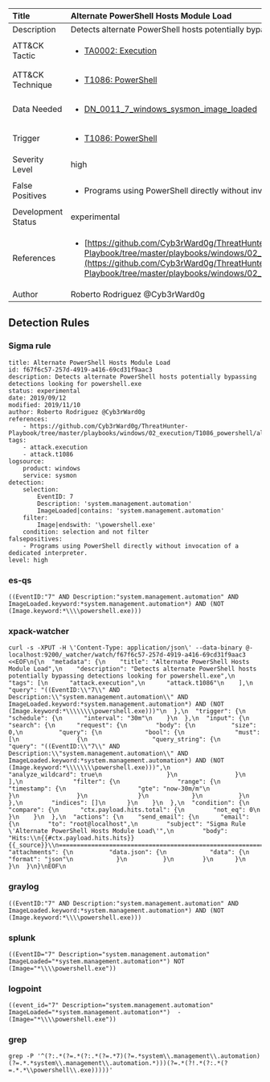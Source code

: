 | Title                | Alternate PowerShell Hosts Module Load                                                                                                                                                 |
|:---------------------|:------------------------------------------------------------------------------------------------------------------------------------------------------------|
| Description          | Detects alternate PowerShell hosts potentially bypassing detections looking for powershell.exe                                                                                                                                           |
| ATT&amp;CK Tactic    |  <ul><li>[TA0002: Execution](https://attack.mitre.org/tactics/TA0002)</li></ul>  |
| ATT&amp;CK Technique | <ul><li>[T1086: PowerShell](https://attack.mitre.org/techniques/T1086)</li></ul>  |
| Data Needed          | <ul><li>[DN_0011_7_windows_sysmon_image_loaded](../Data_Needed/DN_0011_7_windows_sysmon_image_loaded.md)</li></ul>  |
| Trigger              | <ul><li>[T1086: PowerShell](../Triggers/T1086.md)</li></ul>  |
| Severity Level       | high |
| False Positives      | <ul><li>Programs using PowerShell directly without invocation of a dedicated interpreter.</li></ul>  |
| Development Status   | experimental |
| References           | <ul><li>[https://github.com/Cyb3rWard0g/ThreatHunter-Playbook/tree/master/playbooks/windows/02_execution/T1086_powershell/alternate_signed_powershell_hosts.md](https://github.com/Cyb3rWard0g/ThreatHunter-Playbook/tree/master/playbooks/windows/02_execution/T1086_powershell/alternate_signed_powershell_hosts.md)</li></ul>  |
| Author               | Roberto Rodriguez @Cyb3rWard0g |


## Detection Rules

### Sigma rule

```
title: Alternate PowerShell Hosts Module Load
id: f67f6c57-257d-4919-a416-69cd31f9aac3
description: Detects alternate PowerShell hosts potentially bypassing detections looking for powershell.exe
status: experimental
date: 2019/09/12
modified: 2019/11/10
author: Roberto Rodriguez @Cyb3rWard0g
references:
    - https://github.com/Cyb3rWard0g/ThreatHunter-Playbook/tree/master/playbooks/windows/02_execution/T1086_powershell/alternate_signed_powershell_hosts.md
tags:
    - attack.execution
    - attack.t1086
logsource:
    product: windows
    service: sysmon
detection:
    selection: 
        EventID: 7
        Description: 'system.management.automation'
        ImageLoaded|contains: 'system.management.automation'
    filter:
        Image|endswith: '\powershell.exe'
    condition: selection and not filter
falsepositives:
    - Programs using PowerShell directly without invocation of a dedicated interpreter.
level: high

```





### es-qs
    
```
((EventID:"7" AND Description:"system.management.automation" AND ImageLoaded.keyword:*system.management.automation*) AND (NOT (Image.keyword:*\\\\powershell.exe)))
```


### xpack-watcher
    
```
curl -s -XPUT -H \'Content-Type: application/json\' --data-binary @- localhost:9200/_watcher/watch/f67f6c57-257d-4919-a416-69cd31f9aac3 <<EOF\n{\n  "metadata": {\n    "title": "Alternate PowerShell Hosts Module Load",\n    "description": "Detects alternate PowerShell hosts potentially bypassing detections looking for powershell.exe",\n    "tags": [\n      "attack.execution",\n      "attack.t1086"\n    ],\n    "query": "((EventID:\\"7\\" AND Description:\\"system.management.automation\\" AND ImageLoaded.keyword:*system.management.automation*) AND (NOT (Image.keyword:*\\\\\\\\powershell.exe)))"\n  },\n  "trigger": {\n    "schedule": {\n      "interval": "30m"\n    }\n  },\n  "input": {\n    "search": {\n      "request": {\n        "body": {\n          "size": 0,\n          "query": {\n            "bool": {\n              "must": [\n                {\n                  "query_string": {\n                    "query": "((EventID:\\"7\\" AND Description:\\"system.management.automation\\" AND ImageLoaded.keyword:*system.management.automation*) AND (NOT (Image.keyword:*\\\\\\\\powershell.exe)))",\n                    "analyze_wildcard": true\n                  }\n                }\n              ],\n              "filter": {\n                "range": {\n                  "timestamp": {\n                    "gte": "now-30m/m"\n                  }\n                }\n              }\n            }\n          }\n        },\n        "indices": []\n      }\n    }\n  },\n  "condition": {\n    "compare": {\n      "ctx.payload.hits.total": {\n        "not_eq": 0\n      }\n    }\n  },\n  "actions": {\n    "send_email": {\n      "email": {\n        "to": "root@localhost",\n        "subject": "Sigma Rule \'Alternate PowerShell Hosts Module Load\'",\n        "body": "Hits:\\n{{#ctx.payload.hits.hits}}{{_source}}\\n================================================================================\\n{{/ctx.payload.hits.hits}}",\n        "attachments": {\n          "data.json": {\n            "data": {\n              "format": "json"\n            }\n          }\n        }\n      }\n    }\n  }\n}\nEOF\n
```


### graylog
    
```
((EventID:"7" AND Description:"system.management.automation" AND ImageLoaded.keyword:*system.management.automation*) AND (NOT (Image.keyword:*\\\\powershell.exe)))
```


### splunk
    
```
((EventID="7" Description="system.management.automation" ImageLoaded="*system.management.automation*") NOT (Image="*\\\\powershell.exe"))
```


### logpoint
    
```
((event_id="7" Description="system.management.automation" ImageLoaded="*system.management.automation*")  -(Image="*\\\\powershell.exe"))
```


### grep
    
```
grep -P '^(?:.*(?=.*(?:.*(?=.*7)(?=.*system\\.management\\.automation)(?=.*.*system\\.management\\.automation.*)))(?=.*(?!.*(?:.*(?=.*.*\\powershell\\.exe)))))'
```



